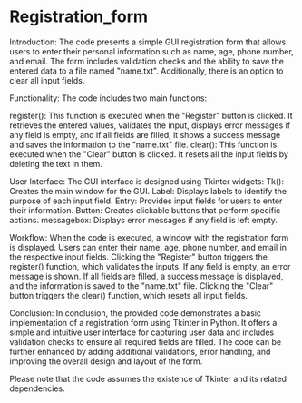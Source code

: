 # Registration_form
Introduction:
The code presents a simple GUI registration form that allows users to enter their personal information such as name, age, phone number, and email. The form includes validation checks and the ability to save the entered data to a file named "name.txt". Additionally, there is an option to clear all input fields.

Functionality:
The code includes two main functions:

register(): This function is executed when the "Register" button is clicked. It retrieves the entered values, validates the input, displays error messages if any field is empty, and if all fields are filled, it shows a success message and saves the information to the "name.txt" file.
clear(): This function is executed when the "Clear" button is clicked. It resets all the input fields by deleting the text in them.

User Interface:
The GUI interface is designed using Tkinter widgets:
Tk(): Creates the main window for the GUI.
Label: Displays labels to identify the purpose of each input field.
Entry: Provides input fields for users to enter their information.
Button: Creates clickable buttons that perform specific actions.
messagebox: Displays error messages if any field is left empty.

Workflow:
When the code is executed, a window with the registration form is displayed. Users can enter their name, age, phone number, and email in the respective input fields. Clicking the "Register" button triggers the register() function, which validates the inputs. If any field is empty, an error message is shown. If all fields are filled, a success message is displayed, and the information is saved to the "name.txt" file. Clicking the "Clear" button triggers the clear() function, which resets all input fields.

Conclusion:
In conclusion, the provided code demonstrates a basic implementation of a registration form using Tkinter in Python. It offers a simple and intuitive user interface for capturing user data and includes validation checks to ensure all required fields are filled. The code can be further enhanced by adding additional validations, error handling, and improving the overall design and layout of the form.

Please note that the code assumes the existence of Tkinter and its related dependencies.






